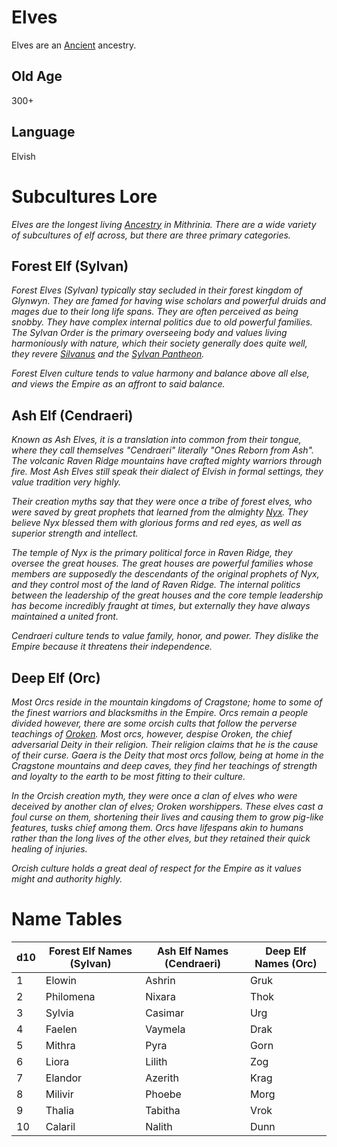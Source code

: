 # Elves

Elves are an [Ancient](../Mechanical/Ancient.md) ancestry.

## Old Age

300+

## Language

Elvish

# Subcultures Lore

*Elves are the longest living [Ancestry](../Ancestry.md) in Mithrinia. There are a wide variety of subcultures of elf across, but there are three primary categories.*

## Forest Elf (Sylvan)

*Forest Elves (Sylvan) typically stay secluded in their forest kingdom of Glynwyn. They are famed for having wise scholars and powerful druids and mages due to their long life spans. They are often perceived as being snobby. They have complex internal politics due to old powerful families. The Sylvan Order is the primary overseeing body and values living harmoniously with nature, which their society generally does quite well, they revere [Silvanus](../../../Magic/Deities/Mithrinian%20Pantheons/Mithrinian%20Deities/Silvanus.md) and the [Sylvan Pantheon](../../../Magic/Deities/Mithrinian%20Pantheons/Sylvan%20Pantheon.md).*

*Forest Elven culture tends to value harmony and balance above all else, and views the Empire as an affront to said balance.*

## Ash Elf (Cendraeri)

*Known as Ash Elves, it is a translation into common from their tongue, where they call themselves "Cendraeri" literally "Ones Reborn from Ash". The volcanic Raven Ridge mountains have crafted mighty warriors through fire. Most Ash Elves still speak their dialect of Elvish in formal settings, they value tradition very highly.*

*Their creation myths say that they were once a tribe of forest elves, who were saved by great prophets that learned from the almighty [Nyx](../../../Magic/Deities/Mithrinian%20Pantheons/Mithrinian%20Deities/Nyx.md). They believe Nyx blessed them with glorious forms and red eyes, as well as superior strength and intellect.*

*The temple of Nyx is the primary political force in Raven Ridge, they oversee the great houses. The great houses are powerful families whose members are supposedly the descendants of the original prophets of Nyx, and they control most of the land of Raven Ridge. The internal politics between the leadership of the great houses and the core temple leadership has become incredibly fraught at times, but externally they have always maintained a united front.*

*Cendraeri culture tends to value family, honor, and power. They dislike the Empire because it threatens their independence.*

## Deep Elf (Orc)

*Most Orcs reside in the mountain kingdoms of Cragstone; home to some of the finest warriors and blacksmiths in the Empire. Orcs remain a people divided however, there are some orcish cults that follow the perverse teachings of [Oroken](../../../Magic/Deities/Mithrinian%20Pantheons/Mithrinian%20Deities/Oroken.md). Most orcs, however, despise Oroken, the chief adversarial Deity in their religion. Their religion claims that he is the cause of their curse. Gaera is the Deity that most orcs follow, being at home in the Cragstone mountains and deep caves, they find her teachings of strength and loyalty to the earth to be most fitting to their culture.*

*In the Orcish creation myth, they were once a clan of elves who were deceived by another clan of elves; Oroken worshippers. These elves cast a foul curse on them, shortening their lives and causing them to grow pig-like features, tusks chief among them. Orcs have lifespans akin to humans rather than the long lives of the other elves, but they retained their quick healing of injuries.*

*Orcish culture holds a great deal of respect for the Empire as it values might and authority highly.*

# Name Tables

| d10 | Forest Elf Names (Sylvan) | Ash Elf Names (Cendraeri) | Deep Elf Names (Orc) |
| --- | ------------------------- | ------------------------- | -------------------- |
| 1   | Elowin                    | Ashrin                    | Gruk                 |
| 2   | Philomena                 | Nixara                    | Thok                 |
| 3   | Sylvia                    | Casimar                   | Urg                  |
| 4   | Faelen                    | Vaymela                   | Drak                 |
| 5   | Mithra                    | Pyra                      | Gorn                 |
| 6   | Liora                     | Lilith                    | Zog                  |
| 7   | Elandor                   | Azerith                   | Krag                 |
| 8   | Milivir                   | Phoebe                    | Morg                 |
| 9   | Thalia                    | Tabitha                   | Vrok                 |
| 10  | Calaril                   | Nalith                    | Dunn                 |
